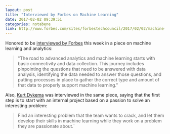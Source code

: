 ```yaml
---
layout: post
title: "Interviewed by Forbes on Machine Learning"
date: 2017-02-02 09:39:51
categories: notabene
link: http://www.forbes.com/sites/forbestechcouncil/2017/02/02/machine-learning-and-analytics-whats-your-first-step/#60e464f944ea
---
```


Honored to be [interviewed by Forbes][ln1] this week in a piece on machine learning and analytics:

> "The road to advanced analytics and machine learning starts with basic connectivity and data collection. This journey includes pinpointing the questions that need to be answered with data analysis, identifying the data needed to answer those questions, and putting processes in place to gather the correct type and amount of that data to properly support machine learning."

Also, [Kurt Dykema][ln2] was interviewed in the same piece, saying that the first step is to start with an internal project based on a passion to solve an interesting problem:

> Find an interesting problem that the team wants to crack, and let them develop their skills in machine learning while they work on a problem they are passionate about.`

[ln1]: http://www.forbes.com/sites/forbestechcouncil/2017/02/02/machine-learning-and-analytics-whats-your-first-step/ "Machine Learning And Analytics: What's Your First Step?"
[ln2]: https://forbestechcouncil.com/blog/2016/12/12/meet-kurt-dykema-director-of-technology-at-twisthink/ "Meet Kurt Dykema, Director of Technology at Twisthink"

